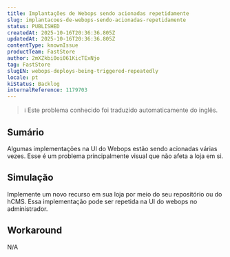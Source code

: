 ```yaml
---
title: Implantações de Webops sendo acionadas repetidamente
slug: implantacoes-de-webops-sendo-acionadas-repetidamente
status: PUBLISHED
createdAt: 2025-10-16T20:36:36.805Z
updatedAt: 2025-10-16T20:36:36.805Z
contentType: knownIssue
productTeam: FastStore
author: 2mXZkbi0oi061KicTExNjo
tag: FastStore
slugEN: webops-deploys-being-triggered-repeatedly
locale: pt
kiStatus: Backlog
internalReference: 1179703
---
```


>ℹ️ Este problema conhecido foi traduzido automaticamente do inglês.

## Sumário


Algumas implementações na UI do Webops estão sendo acionadas várias vezes. Esse é um problema principalmente visual que não afeta a loja em si.
## Simulação


Implemente um novo recurso em sua loja por meio do seu repositório ou do hCMS. Essa implementação pode ser repetida na UI do webops no administrador.


## Workaround


N/A



